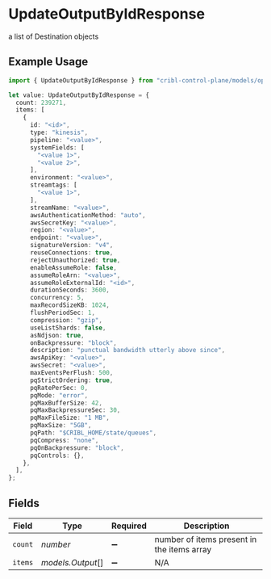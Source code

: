 # UpdateOutputByIdResponse

a list of Destination objects

## Example Usage

```typescript
import { UpdateOutputByIdResponse } from "cribl-control-plane/models/operations";

let value: UpdateOutputByIdResponse = {
  count: 239271,
  items: [
    {
      id: "<id>",
      type: "kinesis",
      pipeline: "<value>",
      systemFields: [
        "<value 1>",
        "<value 2>",
      ],
      environment: "<value>",
      streamtags: [
        "<value 1>",
      ],
      streamName: "<value>",
      awsAuthenticationMethod: "auto",
      awsSecretKey: "<value>",
      region: "<value>",
      endpoint: "<value>",
      signatureVersion: "v4",
      reuseConnections: true,
      rejectUnauthorized: true,
      enableAssumeRole: false,
      assumeRoleArn: "<value>",
      assumeRoleExternalId: "<id>",
      durationSeconds: 3600,
      concurrency: 5,
      maxRecordSizeKB: 1024,
      flushPeriodSec: 1,
      compression: "gzip",
      useListShards: false,
      asNdjson: true,
      onBackpressure: "block",
      description: "punctual bandwidth utterly above since",
      awsApiKey: "<value>",
      awsSecret: "<value>",
      maxEventsPerFlush: 500,
      pqStrictOrdering: true,
      pqRatePerSec: 0,
      pqMode: "error",
      pqMaxBufferSize: 42,
      pqMaxBackpressureSec: 30,
      pqMaxFileSize: "1 MB",
      pqMaxSize: "5GB",
      pqPath: "$CRIBL_HOME/state/queues",
      pqCompress: "none",
      pqOnBackpressure: "block",
      pqControls: {},
    },
  ],
};
```

## Fields

| Field                                      | Type                                       | Required                                   | Description                                |
| ------------------------------------------ | ------------------------------------------ | ------------------------------------------ | ------------------------------------------ |
| `count`                                    | *number*                                   | :heavy_minus_sign:                         | number of items present in the items array |
| `items`                                    | *models.Output*[]                          | :heavy_minus_sign:                         | N/A                                        |